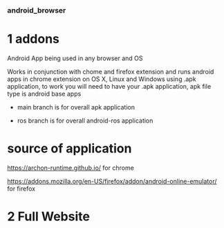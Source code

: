 ### android_browser

# 1 addons
Android App being used in any browser and OS

Works in conjunction with chome and firefox extension and runs android apps in chrome extension on OS X, Linux and Windows using .apk application, to work you will need to have your .apk application, apk file type is android base apps


- main branch is for overall apk application

- ros branch is for overall android-ros application

# source of application
https://archon-runtime.github.io/ for chrome

https://addons.mozilla.org/en-US/firefox/addon/android-online-emulator/ for firefox


# 2 Full Website
